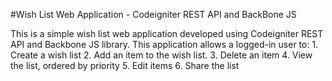 #Wish List Web Application - Codeigniter REST API and BackBone JS

This is a simple wish list web application developed using Codeigniter REST API and Backbone JS library. This application allows a logged-in user to:
    1. Create a wish list
    2. Add an item to the wish list.
    3. Delete an item
    4. View the list, ordered by priority
    5. Edit items
    6. Share the list
